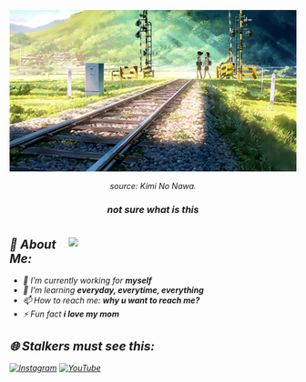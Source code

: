 <p align=center>
  <img src="https://github.com/KvnPrdtyaa/KvnPrdtyaa/blob/main/banner.gif"/>
  <p align=center><i>source: Kimi No Nawa.<i></p>
</p>

<h3 align="center">not sure what is this</h3>
<h1 align="center"></h1>


<img align="right" width="400" src="https://github.com/KvnPrdtyaa/KvnPrdtyaa/blob/main/rightimg.gif">   

## 💫 About Me:
- 🔭 I’m currently working for **myself**
- 🌱 I’m learning **everyday, everytime, everything**
- 📫 How to reach me: **why u want to reach me?**
- ⚡ Fun fact **i love my mom**

## 🌐 Stalkers must see this:
[![Instagram](https://img.shields.io/badge/Instagram-%23E4405F.svg?logo=Instagram&logoColor=white)](https://instagram.com/kvnprdtyaa) [![YouTube](https://img.shields.io/badge/YouTube-%23FF0000.svg?logo=YouTube&logoColor=white)](https://youtube.com/@kevinpraditya) 

<!--
**KvnPrdtyaa/KvnPrdtyaa** is a ✨ _special_ ✨ repository because its `README.md` (this file) appears on your GitHub profile.
-->

